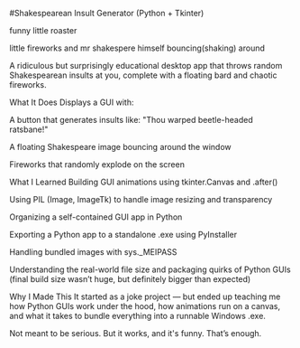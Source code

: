 #Shakespearean Insult Generator (Python + Tkinter)

funny little roaster

little fireworks and mr shakespere himself bouncing(shaking) around

A ridiculous but surprisingly educational desktop app that throws random Shakespearean insults at you, complete with a floating bard and chaotic fireworks.

What It Does
Displays a GUI with:

A button that generates insults like:
"Thou warped beetle-headed ratsbane!"

A floating Shakespeare image bouncing around the window

Fireworks that randomly explode on the screen

What I Learned
Building GUI animations using tkinter.Canvas and .after()

Using PIL (Image, ImageTk) to handle image resizing and transparency

Organizing a self-contained GUI app in Python

Exporting a Python app to a standalone .exe using PyInstaller

Handling bundled images with sys._MEIPASS

Understanding the real-world file size and packaging quirks of Python GUIs
(final build size wasn’t huge, but definitely bigger than expected)

Why I Made This
It started as a joke project — but ended up teaching me how Python GUIs work under the hood, how animations run on a canvas, and what it takes to bundle everything into a runnable Windows .exe.

Not meant to be serious. But it works, and it's funny. That’s enough.
